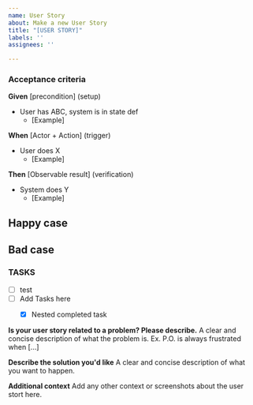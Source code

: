 ```yaml
---
name: User Story
about: Make a new User Story
title: "[USER STORY]"
labels: ''
assignees: ''

---
```


### Acceptance criteria
**Given** [precondition] (setup)
* User has ABC, system is in state def
  * [Example]

**When** [Actor + Action] (trigger)
* User does X
  * [Example] 

**Then** [Observable result] (verification)
* System does Y 
  * [Example]

**Happy case**
-

**Bad case**
-

### TASKS
- [ ] test
- [ ] Add Tasks here
  - [x] Nested completed task


**Is your user story related to a problem? Please describe.**
A clear and concise description of what the problem is. Ex. P.O. is always frustrated when [...]

**Describe the solution you'd like**
A clear and concise description of what you want to happen.

**Additional context**
Add any other context or screenshots about the user stort here.
